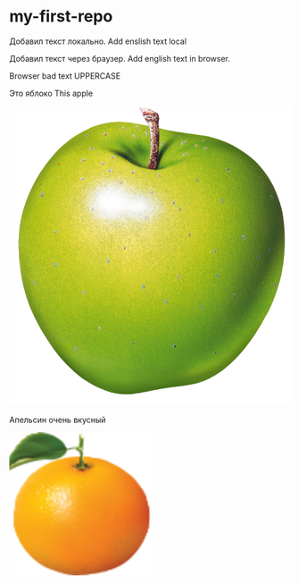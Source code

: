 # my-first-repo


Добавил текст локально. Add enslish text local 

Добавил текст через браузер. Add english text in browser.


Browser bad text UPPERCASE

Это яблоко This apple

![Это яблоко](apple.png) 

Апельсин очень вкусный

![Orange](orange.png)